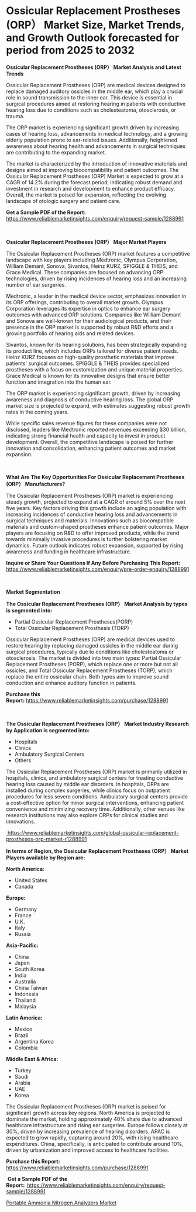<p><h1>Ossicular Replacement Prostheses (ORP） Market Size, Market Trends, and Growth Outlook forecasted for period from 2025 to 2032</h1></p><p><strong>Ossicular Replacement Prostheses (ORP） Market Analysis and Latest Trends</strong></p>
<p><p>Ossicular Replacement Prostheses (ORP) are medical devices designed to replace damaged auditory ossicles in the middle ear, which play a crucial role in sound transmission to the inner ear. This device is essential in surgical procedures aimed at restoring hearing in patients with conductive hearing loss due to conditions such as cholesteatoma, otosclerosis, or trauma. </p><p>The ORP market is experiencing significant growth driven by increasing cases of hearing loss, advancements in medical technology, and a growing elderly population prone to ear-related issues. Additionally, heightened awareness about hearing health and advancements in surgical techniques are contributing to the expanding market. </p><p>The market is characterized by the introduction of innovative materials and designs aimed at improving biocompatibility and patient outcomes. The Ossicular Replacement Prostheses (ORP) Market is expected to grow at a CAGR of 14.2% during the forecast period, indicating robust demand and investment in research and development to enhance product efficacy. Overall, the market is poised for expansion, reflecting the evolving landscape of otologic surgery and patient care.</p></p>
<p><strong>Get a Sample PDF of the Report:&nbsp;</strong> <a href="https://www.reliablemarketinsights.com/enquiry/request-sample/1288991?utm_campaign=2232&utm_medium=2&utm_source=Github&utm_content=ia&utm_term=29032025&utm_id=ossicular-replacement-prostheses-orp">https://www.reliablemarketinsights.com/enquiry/request-sample/1288991</a></p>
<p>&nbsp;</p>
<p><strong>Ossicular Replacement Prostheses (ORP） Major Market Players</strong></p>
<p><p>The Ossicular Replacement Prostheses (ORP) market features a competitive landscape with key players including Medtronic, Olympus Corporation, William Demant, Sonova, Sivantos, Heinz KURZ, SPIGGLE & THEIS, and Grace Medical. These companies are focused on advancing ORP technologies, driven by rising incidences of hearing loss and an increasing number of ear surgeries.</p><p>Medtronic, a leader in the medical device sector, emphasizes innovation in its ORP offerings, contributing to overall market growth. Olympus Corporation leverages its expertise in optics to enhance ear surgery outcomes with advanced ORP solutions. Companies like William Demant and Sonova are well-known for their audiological products, and their presence in the ORP market is supported by robust R&D efforts and a growing portfolio of hearing aids and related devices.</p><p>Sivantos, known for its hearing solutions, has been strategically expanding its product line, which includes ORPs tailored for diverse patient needs. Heinz KURZ focuses on high-quality prosthetic materials that improve patients' surgical outcomes. SPIGGLE & THEIS provides specialized prostheses with a focus on customization and unique material properties. Grace Medical is known for its innovative designs that ensure better function and integration into the human ear.</p><p>The ORP market is experiencing significant growth, driven by increasing awareness and diagnosis of conductive hearing loss. The global ORP market size is projected to expand, with estimates suggesting robust growth rates in the coming years.</p><p>While specific sales revenue figures for these companies were not disclosed, leaders like Medtronic reported revenues exceeding $30 billion, indicating strong financial health and capacity to invest in product development. Overall, the competitive landscape is poised for further innovation and consolidation, enhancing patient outcomes and market expansion.</p></p>
<p>&nbsp;</p>
<p><strong>What Are The Key Opportunities For Ossicular Replacement Prostheses (ORP） Manufacturers?</strong></p>
<p><p>The Ossicular Replacement Prostheses (ORP) market is experiencing steady growth, projected to expand at a CAGR of around 5% over the next five years. Key factors driving this growth include an aging population with increasing incidences of conductive hearing loss and advancements in surgical techniques and materials. Innovations such as biocompatible materials and custom-shaped prostheses enhance patient outcomes. Major players are focusing on R&D to offer improved products, while the trend towards minimally invasive procedures is further bolstering market dynamics. Future outlook indicates robust expansion, supported by rising awareness and funding in healthcare infrastructure.</p></p>
<p><strong>Inquire or Share Your Questions If Any Before Purchasing This Report:</strong> <a href="https://www.reliablemarketinsights.com/enquiry/pre-order-enquiry/1288991?utm_campaign=2232&utm_medium=2&utm_source=Github&utm_content=ia&utm_term=29032025&utm_id=ossicular-replacement-prostheses-orp">https://www.reliablemarketinsights.com/enquiry/pre-order-enquiry/1288991</a></p>
<p>&nbsp;</p>
<p><strong>Market Segmentation</strong></p>
<p><strong>The Ossicular Replacement Prostheses (ORP） Market Analysis by types is segmented into:</strong></p>
<p><ul><li>Partial Ossicular Replacement Prostheses(PORP)</li><li>Total Ossicular Replacement Prosthesis (TORP)</li></ul></p>
<p><p>Ossicular Replacement Prostheses (ORP) are medical devices used to restore hearing by replacing damaged ossicles in the middle ear during surgical procedures, typically due to conditions like cholesteatoma or otosclerosis. The market is divided into two main types: Partial Ossicular Replacement Prostheses (PORP), which replace one or more but not all ossicles, and Total Ossicular Replacement Prostheses (TORP), which replace the entire ossicular chain. Both types aim to improve sound conduction and enhance auditory function in patients.</p></p>
<p><strong>Purchase this Report:&nbsp;</strong><a href="https://www.reliablemarketinsights.com/purchase/1288991?utm_campaign=2232&utm_medium=2&utm_source=Github&utm_content=ia&utm_term=29032025&utm_id=ossicular-replacement-prostheses-orp">https://www.reliablemarketinsights.com/purchase/1288991</a></p>
<p>&nbsp;</p>
<p><strong>The Ossicular Replacement Prostheses (ORP） Market Industry Research by Application is segmented into:</strong></p>
<p><ul><li>Hospitals</li><li>Clinics</li><li>Ambulatory Surgical Centers</li><li>Others</li></ul></p>
<p><p>The Ossicular Replacement Prostheses (ORP) market is primarily utilized in hospitals, clinics, and ambulatory surgical centers for treating conductive hearing loss caused by middle ear disorders. In hospitals, ORPs are installed during complex surgeries, while clinics focus on outpatient procedures for less severe conditions. Ambulatory surgical centers provide a cost-effective option for minor surgical interventions, enhancing patient convenience and minimizing recovery time. Additionally, other venues like research institutions may also explore ORPs for clinical studies and innovations.</p></p>
<p><a href="https://www.reliablemarketinsights.com/global-ossicular-replacement-prostheses-orp-market-r1288991?utm_campaign=2232&utm_medium=2&utm_source=Github&utm_content=ia&utm_term=29032025&utm_id=ossicular-replacement-prostheses-orp">&nbsp;https://www.reliablemarketinsights.com/global-ossicular-replacement-prostheses-orp-market-r1288991</a></p>
<p><strong>In terms of Region, the Ossicular Replacement Prostheses (ORP） Market Players available by Region are:</strong></p>
<p>
    <p> <strong> North America: </strong>
        <ul>
            <li>United States</li>
            <li>Canada</li>
        </ul>
        </p> 
    <p> <strong> Europe: </strong>
        <ul>
            <li>Germany</li>
            <li>France</li>
            <li>U.K.</li>
            <li>Italy</li>
            <li>Russia</li>
        </ul>
        </p> 
    <p> <strong> Asia-Pacific: </strong>
        <ul>
            <li>China</li>
            <li>Japan</li>
            <li>South Korea</li>
            <li>India</li>
            <li>Australia</li>
            <li>China Taiwan</li>
            <li>Indonesia</li>
            <li>Thailand</li>
            <li>Malaysia</li>
        </ul>
        </p> 
    <p> <strong> Latin America: </strong>
        <ul>
            <li>Mexico</li>
            <li>Brazil</li>
            <li>Argentina Korea</li>
            <li>Colombia</li>
        </ul>
        </p> 
    <p> <strong> Middle East & Africa: </strong>
        <ul>
            <li>Turkey</li>
            <li>Saudi</li>
            <li>Arabia</li>
            <li>UAE</li>
            <li>Korea</li>
        </ul>
    </p>
    </p>
<p><p>The Ossicular Replacement Prostheses (ORP) market is poised for significant growth across key regions. North America is projected to dominate the market, holding approximately 40% share due to advanced healthcare infrastructure and rising ear surgeries. Europe follows closely at 30%, driven by increasing prevalence of hearing disorders. APAC is expected to grow rapidly, capturing around 20%, with rising healthcare expenditures. China, specifically, is anticipated to contribute around 10%, driven by urbanization and improved access to healthcare facilities.</p></p>
<p><strong>Purchase this Report: </strong><a href="https://www.reliablemarketinsights.com/purchase/1288991?utm_campaign=2232&utm_medium=2&utm_source=Github&utm_content=ia&utm_term=29032025&utm_id=ossicular-replacement-prostheses-orp">https://www.reliablemarketinsights.com/purchase/1288991</a></p>
<p>&nbsp;<strong>Get a Sample PDF of the Report:&nbsp;&nbsp;</strong><a href="https://www.reliablemarketinsights.com/enquiry/request-sample/1288991?utm_campaign=2232&utm_medium=2&utm_source=Github&utm_content=ia&utm_term=29032025&utm_id=ossicular-replacement-prostheses-orp">https://www.reliablemarketinsights.com/enquiry/request-sample/1288991</a></p>
<p><strong></strong></p>
<p><p><a href="https://github.com/sca704osol/Market-Research-Report-List-1/blob/main/portable-ammonia-nitrogen-analyzers-market.md?utm_campaign=2232&utm_medium=2&utm_source=Github&utm_content=ia&utm_term=29032025&utm_id=ossicular-replacement-prostheses-orp">Portable Ammonia Nitrogen Analyzers Market</a></p></p>